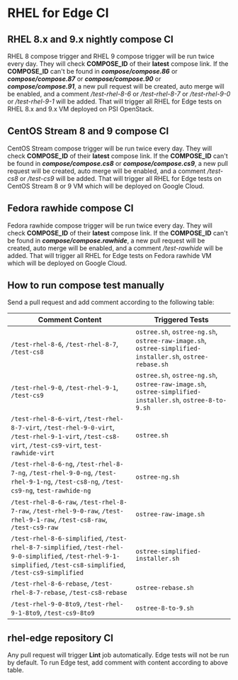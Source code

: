 # RHEL for Edge CI

## RHEL 8.x and 9.x nightly compose CI

RHEL 8 compose trigger and RHEL 9 compose trigger will be run twice every day. They will check **COMPOSE_ID** of their **latest** compose link. If the **COMPOSE_ID** can't be found in ***compose/compose.86*** or ***compose/compose.87*** or ***compose/compose.90*** or ***compose/compose.91***, a new pull request will be created, auto merge will be enabled, and a comment */test-rhel-8-6* or */test-rhel-8-7* or */test-rhel-9-0* or */test-rhel-9-1* will be added. That will trigger all RHEL for Edge tests on RHEL 8.x and 9.x VM deployed on PSI OpenStack.

## CentOS Stream 8 and 9 compose CI

CentOS Stream compose trigger will be run twice every day. They will check **COMPOSE_ID** of their **latest** compose link. If the **COMPOSE_ID** can't be found in ***compose/compose.cs8*** or ***compose/compose.cs9***, a new pull request will be created, auto merge will be enabled, and a comment */test-cs8* or */test-cs9* will be added. That will trigger all RHEL for Edge tests on CentOS Stream 8 or 9 VM which will be deployed on Google Cloud.

## Fedora rawhide compose CI

Fedora rawhide compose trigger will be run twice every day. They will check **COMPOSE_ID** of their **latest** compose link. If the **COMPOSE_ID** can't be found in ***compose/compose.rawhide***, a new pull request will be created, auto merge will be enabled, and a comment */test-rawhide* will be added. That will trigger all RHEL for Edge tests on Fedora rawhide VM which will be deployed on Google Cloud.

## How to run compose test manually

Send a pull request and add comment according to the following table:

| Comment Content | Triggered Tests |
| --------------- | --------------- |
| `/test-rhel-8-6`, `/test-rhel-8-7`, `/test-cs8`  | `ostree.sh`, `ostree-ng.sh`, `ostree-raw-image.sh`, `ostree-simplified-installer.sh`, `ostree-rebase.sh` |
| `/test-rhel-9-0`, `/test-rhel-9-1`, `/test-cs9`  | `ostree.sh`, `ostree-ng.sh`, `ostree-raw-image.sh`, `ostree-simplified-installer.sh`, `ostree-8-to-9.sh` |
| `/test-rhel-8-6-virt`, `/test-rhel-8-7-virt`, `/test-rhel-9-0-virt`, `/test-rhel-9-1-virt`, `/test-cs8-virt`, `/test-cs9-virt`, `test-rawhide-virt` | `ostree.sh` |
| `/test-rhel-8-6-ng`, `/test-rhel-8-7-ng`, `/test-rhel-9-0-ng`, `/test-rhel-9-1-ng`, `/test-cs8-ng`, `/test-cs9-ng`, `test-rawhide-ng` | `ostree-ng.sh` |
| `/test-rhel-8-6-raw`, `/test-rhel-8-7-raw`, `/test-rhel-9-0-raw`, `/test-rhel-9-1-raw`, `/test-cs8-raw`, `/test-cs9-raw` | `ostree-raw-image.sh` |
| `/test-rhel-8-6-simplified`, `/test-rhel-8-7-simplified`, `/test-rhel-9-0-simplified`, `/test-rhel-9-1-simplified`, `/test-cs8-simplified`, `/test-cs9-simplified` | `ostree-simplified-installer.sh` |
| `/test-rhel-8-6-rebase`, `/test-rhel-8-7-rebase`, `/test-cs8-rebase` | `ostree-rebase.sh` |
| `/test-rhel-9-0-8to9`, `/test-rhel-9-1-8to9`, `/test-cs9-8to9` | `ostree-8-to-9.sh` |

## rhel-edge repository CI

Any pull request will trigger **Lint** job automatically. Edge tests will not be run by default. To run Edge test, add comment with content according to above table.
